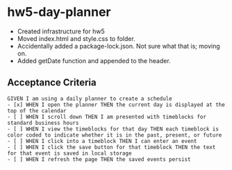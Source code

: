 # hw5-day-planner
- Created infrastructure for hw5
- Moved index.html and style.css to folder.
- Accidentally added a package-lock.json. Not sure what that is; moving on.
- Added getDate function and appended to the header.




## Acceptance Criteria

```
GIVEN I am using a daily planner to create a schedule
- [x] WHEN I open the planner THEN the current day is displayed at the top of the calendar
- [ ] WHEN I scroll down THEN I am presented with timeblocks for standard business hours
- [ ] WHEN I view the timeblocks for that day THEN each timeblock is color coded to indicate whether it is in the past, present, or future
- [ ] WHEN I click into a timeblock THEN I can enter an event
- [ ] WHEN I click the save button for that timeblock THEN the text for that event is saved in local storage
- [ ] WHEN I refresh the page THEN the saved events persist
```

